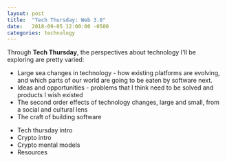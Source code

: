 ```yaml
---
layout: post
title:  "Tech Thursday: Web 3.0"
date:   2018-09-05 12:00:00 -0500
categories: technology
---
```


Through **Tech Thursday**, the perspectives about technology I'll be exploring are pretty varied:

* Large sea changes in technology - how existing platforms are evolving, and which parts of our world are going to be eaten by software next.
* Ideas and opportunities - problems that I think need to be solved and products I wish existed
* The second order effects of technology changes, large and small, from a social and cultural lens
* The craft of building software

- Tech thursday intro
- Crypto intro
- Crypto mental models
- Resources

